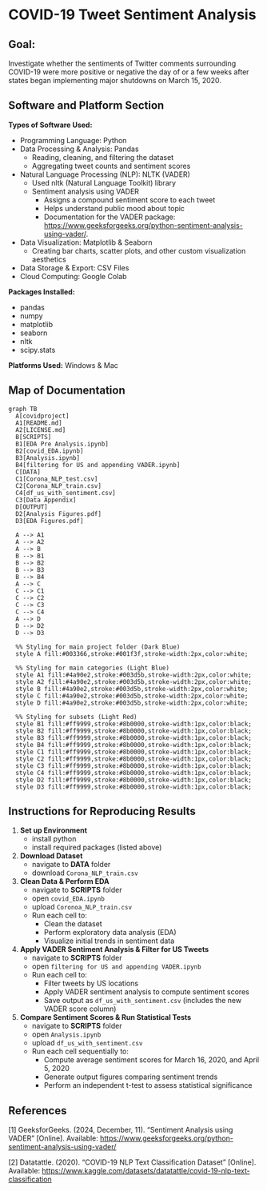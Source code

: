 # COVID-19 Tweet Sentiment Analysis

## Goal: 
Investigate whether the sentiments of Twitter comments surrounding COVID-19 were more positive or negative the day of or a few weeks after states began implementing major shutdowns on March 15, 2020. 

## Software and Platform Section
**Types of Software Used:**
  - Programming Language: Python
  - Data Processing & Analysis: Pandas
    - Reading, cleaning, and filtering the dataset
    - Aggregating tweet counts and sentiment scores
  - Natural Language Processing (NLP): NLTK (VADER)
    - Used nltk (Natural Language Toolkit) library 
    - Sentiment analysis using VADER
      - Assigns a compound sentiment score to each tweet
      - Helps understand public mood about topic
      - Documentation for the VADER package: https://www.geeksforgeeks.org/python-sentiment-analysis-using-vader/. 
  - Data Visualization: Matplotlib & Seaborn
    - Creating bar charts, scatter plots, and other custom visualization aesthetics
  - Data Storage & Export: CSV Files
  - Cloud Computing: Google Colab
    
**Packages Installed:**
  - pandas
  - numpy
  - matplotlib
  - seaborn
  - nltk
  - scipy.stats
    
**Platforms Used:** Windows & Mac

## Map of Documentation
```mermaid
graph TB
  A[covidproject]
  A1[README.md]
  A2[LICENSE.md]
  B[SCRIPTS]
  B1[EDA Pre Analysis.ipynb]
  B2[covid_EDA.ipynb]
  B3[Analysis.ipynb]
  B4[filtering for US and appending VADER.ipynb]
  C[DATA]
  C1[Corona_NLP_test.csv]
  C2[Corona_NLP_train.csv]
  C4[df_us_with_sentiment.csv]
  C3[Data Appendix]
  D[OUTPUT]
  D2[Analysis Figures.pdf]
  D3[EDA Figures.pdf]

  A --> A1
  A --> A2
  A --> B
  B --> B1
  B --> B2
  B --> B3
  B --> B4
  A --> C
  C --> C1
  C --> C2
  C --> C3
  C --> C4
  A --> D
  D --> D2
  D --> D3

  %% Styling for main project folder (Dark Blue)
  style A fill:#003366,stroke:#001f3f,stroke-width:2px,color:white;

  %% Styling for main categories (Light Blue)
  style A1 fill:#4a90e2,stroke:#003d5b,stroke-width:2px,color:white;
  style A2 fill:#4a90e2,stroke:#003d5b,stroke-width:2px,color:white;
  style B fill:#4a90e2,stroke:#003d5b,stroke-width:2px,color:white;
  style C fill:#4a90e2,stroke:#003d5b,stroke-width:2px,color:white;
  style D fill:#4a90e2,stroke:#003d5b,stroke-width:2px,color:white;

  %% Styling for subsets (Light Red)
  style B1 fill:#ff9999,stroke:#8b0000,stroke-width:1px,color:black;
  style B2 fill:#ff9999,stroke:#8b0000,stroke-width:1px,color:black;
  style B3 fill:#ff9999,stroke:#8b0000,stroke-width:1px,color:black;
  style B4 fill:#ff9999,stroke:#8b0000,stroke-width:1px,color:black;
  style C1 fill:#ff9999,stroke:#8b0000,stroke-width:1px,color:black;
  style C2 fill:#ff9999,stroke:#8b0000,stroke-width:1px,color:black;
  style C3 fill:#ff9999,stroke:#8b0000,stroke-width:1px,color:black;
  style C4 fill:#ff9999,stroke:#8b0000,stroke-width:1px,color:black;
  style D2 fill:#ff9999,stroke:#8b0000,stroke-width:1px,color:black;
  style D3 fill:#ff9999,stroke:#8b0000,stroke-width:1px,color:black;
```

## Instructions for Reproducing Results

1. **Set up Environment**
   - install python
   - install required packages (listed above)
2. **Download Dataset**
   - navigate to **DATA** folder
   - download `Corona_NLP_train.csv`
3. **Clean Data & Perform EDA**
   - navigate to **SCRIPTS** folder
   - open `covid_EDA.ipynb`
   - upload `Coronoa_NLP_train.csv`
   - Run each cell to:
        - Clean the dataset
        - Perform exploratory data analysis (EDA)
        - Visualize initial trends in sentiment data
4. **Apply VADER Sentiment Analysis & Filter for US Tweets**
   - navigate to **SCRIPTS** folder
   - open `filtering for US and appending VADER.ipynb`
   - Run each cell to:
       - Filter tweets by US locations
      - Apply VADER sentiment analysis to compute sentiment scores
     - Save output as `df_us_with_sentiment.csv` (includes the new VADER score column)
5. **Compare Sentiment Scores & Run Statistical Tests**
   - navigate to **SCRIPTS** folder
   - open `Analysis.ipynb`
   - upload `df_us_with_sentiment.csv`
   - Run each cell sequentially to:
      - Compute average sentiment scores for March 16, 2020, and April 5, 2020
      - Generate output figures comparing sentiment trends
      - Perform an independent t-test to assess statistical significance


## References
[1] GeeksforGeeks. (2024, December, 11). “Sentiment Analysis using VADER” [Online]. Available:
https://www.geeksforgeeks.org/python-sentiment-analysis-using-vader/


[2] Datatattle. (2020). “COVID-19 NLP Text Classification Dataset” [Online]. Available:
https://www.kaggle.com/datasets/datatattle/covid-19-nlp-text-classification

